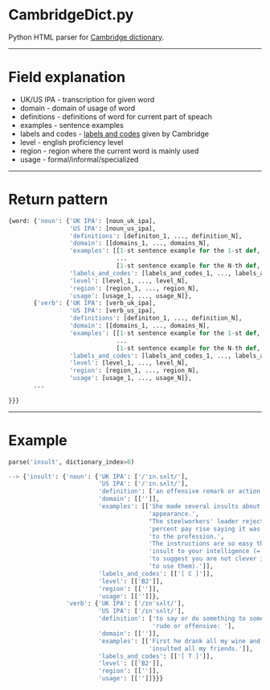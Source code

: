# CambridgeDict.py
Python HTML parser for [Cambridge dictionary](https://dictionary.cambridge.org/).
___

# Field explanation

* UK/US IPA - transcription for given word  
* domain - domain of usage of word
* definitions - definitions of word for current part of speach
* examples - sentence examples
* labels and codes - [labels and codes](https://dictionary.cambridge.org/help/codes.html) given by Cambridge
* level - english proficiency level
* region - region where the current word is mainly used
* usage - formal/informal/specialized

___
# Return pattern
```python
{word: {'noun': {'UK IPA': [noun_uk_ipa],
                 'US IPA': [noun_us_ipa],
                 'definitions': [definiton_1, ..., definition_N],
                 'domain': [[domains_1, ..., domains_N],
                 'examples': [[1-st sentence example for the 1-st def, ..., N-th sentence example for the 1-st def],
                              ...
                              [1-st sentence example for the N-th def, ..., N-th sentence example for the N-th def]],
                 'labels_and_codes': [labels_and_codes_1, ..., labels_and_codes_N],
                 'level': [level_1, ..., level_N],
                 'region': [region_1, ..., region_N],
                 'usage': [usage_1, ..., usage_N]},
       {'verb': {'UK IPA': [verb_uk_ipa],
                 'US IPA': [verb_us_ipa],
                 'definitions': [definiton_1, ..., definition_N],
                 'domain': [[domains_1, ..., domains_N],
                 'examples': [[1-st sentence example for the 1-st def, ..., N-th sentence example for the 1-st def],
                              ...
                              [1-st sentence example for the N-th def, ..., N-th sentence example for the N-th def]],
                 'labels_and_codes': [labels_and_codes_1, ..., labels_and_codes_N],
                 'level': [level_1, ..., level_N],
                 'region': [region_1, ..., region_N],
                 'usage': [usage_1, ..., usage_N]},
       ...
                  
}}}
```
___
# Example

```python
parse('insult', dictionary_index=0)

--> {'insult': {'noun': {'UK IPA': ['/ˈɪn.sʌlt/'],
                         'US IPA': ['/ˈɪn.sʌlt/'],
                         'definition': ['an offensive remark or action: '],
                         'domain': [['']],
                         'examples': [['She made several insults about my '
                                       'appearance.',
                                       "The steelworkers' leader rejected the two "
                                       'percent pay rise saying it was an insult '
                                       'to the profession.',
                                       'The instructions are so easy they are an '
                                       'insult to your intelligence (= they seem '
                                       'to suggest you are not clever if you need '
                                       'to use them).']],
                         'labels_and_codes': [['[ C ]']],
                         'level': [['B2']],
                         'region': [['']],
                         'usage': [['']]},
                'verb': {'UK IPA': ['/ɪnˈsʌlt/'],
                         'US IPA': ['/ɪnˈsʌlt/'],
                         'definition': ['to say or do something to someone that is '
                                        'rude or offensive: '],
                         'domain': [['']],
                         'examples': [['First he drank all my wine and then he '
                                       'insulted all my friends.']],
                         'labels_and_codes': [['[ T ]']],
                         'level': [['B2']],
                         'region': [['']],
                         'usage': [['']]}}}
```
